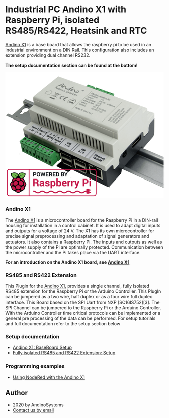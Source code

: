 Industrial PC Andino X1 with Raspberry Pi, isolated RS485/RS422, Heatsink and RTC
==========

[Andino X1][1] is a base board that allows the raspberry pi to be used in an industrial environment on a DIN Rail. This configuration also includes an extension providing dual channel RS232.

**The setup documentation section can be found at the bottom!**

![Andino X1 - Raspberry Pi on DIN Rail](./img/Andino-X1-Raspberry-Pi-in-der-industrie.png)  

### Andino X1
The [Andino X1][1] is a microcontroller board for the Raspberry Pi in a DIN-rail housing for installation in a control cabinet. It is used to adapt digital inputs and outputs for a voltage of 24 V. The X1 has its own microcontroller for precise signal preprocessing and adaptation of signal generators and actuators. It also contains a Raspberry Pi. The inputs and outputs as well as the power supply of the Pi are optimally protected. Communication between the microcontroller and the Pi takes place via the UART interface.

**For an introduction on the Andino X1 board, see [Andino X1](../../)**

### RS485 and RS422 Extension
This Plugin for the [Andino X1][1], provides a single channel, fully Isolated RS485 extension for the Raspberry Pi or the Arduino Controller. This PlugIn can be jumpered as a two wire, half duplex or as a four wire full duplex interface. This Board based on the SPI Uart from NXP [SC16IS752][3]. The SPI Channel can be jumpered to the Raspberry Pi or the Arduino Controller. With the Arduino Controller time critical protocols can be implemented or a general pre processing of the data can be performed. For setup tutorials and full documentation refer to the setup section below

### Setup documentation

- [Andino X1: BaseBoard Setup](../../BaseBoard)
- [Fully isolated RS485 and RS422 Extension: Setup](../../../Andino-Common/Extensions/RS485_RS422)

### Programming examples

- [Using NodeRed with the Andino X1](../../../Andino-Common/src/NodeRed) 


Author
-----

* 2020 by AndinoSystems
* [Contact us by email](mailto:info@andino.systems)

[1]:https://andino.systems/andino-x1/

